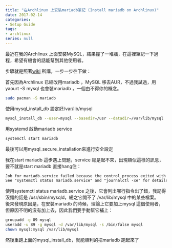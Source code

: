 ```yaml
---
title: "在Archlinux 上安裝mariadb筆記 (Install mariadb on Archlinux)"
date: 2017-02-14
categories:
- Setup Guide
tags:
- archlinux
series: null
---
```


最近在我的Archlinux 上面安裝MySQL，結果撞了一堆牆，在這裡筆記一下過程，希望有機會的話能幫到其他使用者。  
<!--more-->

步驟就是照著[wiki](https://wiki.archlinux.org/index.php/MySQL) 所講，一步一步往下做：  

首先因為Archlinux 已經改用mariadb ，MySQL 移去AUR，不過我試過，用yaourt -S mysql 也會裝mariadb ，一個由不得你的概念。  
```bash
sudo pacman -S mariadb
```
使用mysql\_install\_db 設定好/var/lib/mysql  
```bash
mysql_install_db --user=mysql --basedir=/usr --datadir=/var/lib/mysql
```
用systemd 啟動mariadb service  
```bash
systemctl start mariadb
```
最後可以用mysql\_secure\_installation來進行安全設定  

我在start mariadb 這步遇上問題，service 總是起不來，出現類似這樣的訊息，要不就是start mariadb 直接hang住：  
```txt
Job for mariadb.service failed because the control process exited with error code.
See "systemctl status mariadb.service" and "journalctl -xe" for details."
```
使用systemctl status mariadb.service 之後，它會列出哪行指令出了錯，我記得沒錯的話是 /usr/sbin/mysqld，總之它開不了 /var/lib/mysql 中的某些檔案。  
後來發現原因是，在安裝mariadb 的時候，理論上它要加上mysql 這個使用者，但原因不明的沒有加上去，因此我們要手動幫它補上：  
```bash
groupadd -g 89 mysql
useradd -u 89 -g mysql -d /var/lib/mysql -s /bin/false mysql
chown mysql:mysql /var/lib/mysql
```
然後重跑上面的mysql\_install\_db，就能順利的把mariadb 跑起來了